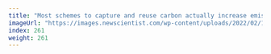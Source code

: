 ```yaml
---
title: "Most schemes to capture and reuse carbon actually increase emissions"
imageUrl: "https://images.newscientist.com/wp-content/uploads/2022/02/18153007/SEI_88764006.jpg?width=600"
index: 261
weight: 261
---
```

